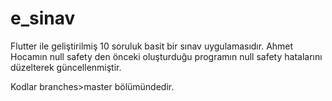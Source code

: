 # e_sinav
Flutter ile geliştirilmiş 10 soruluk basit bir sınav uygulamasıdır. 
Ahmet Hocamın null safety den önceki oluşturduğu programın null safety hatalarını düzelterek güncellenmiştir. 

Kodlar branches>master bölümündedir.

